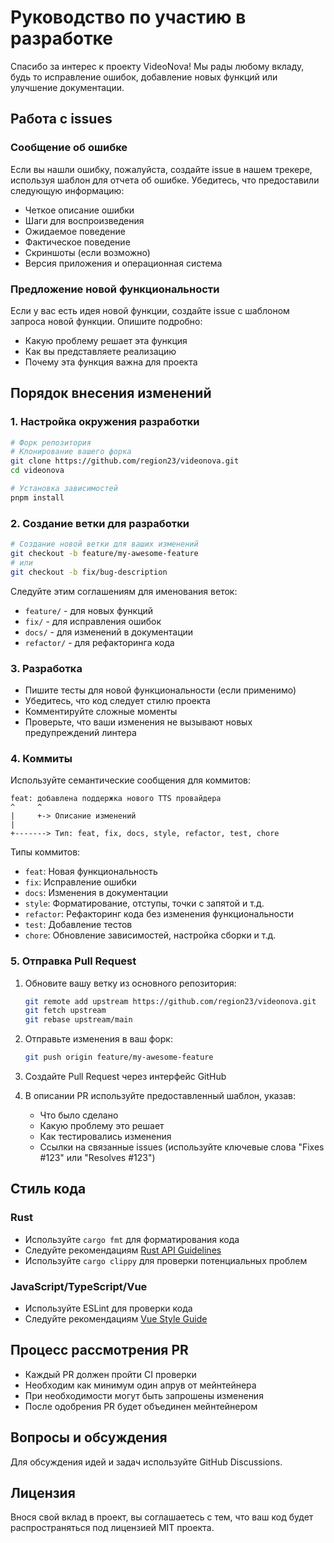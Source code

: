 # Руководство по участию в разработке

Спасибо за интерес к проекту VideoNova! Мы рады любому вкладу, будь то исправление ошибок, добавление новых функций или улучшение документации.

## Работа с issues

### Сообщение об ошибке

Если вы нашли ошибку, пожалуйста, создайте issue в нашем трекере, используя шаблон для отчета об ошибке. Убедитесь, что предоставили следующую информацию:

- Четкое описание ошибки
- Шаги для воспроизведения
- Ожидаемое поведение
- Фактическое поведение
- Скриншоты (если возможно)
- Версия приложения и операционная система

### Предложение новой функциональности

Если у вас есть идея новой функции, создайте issue с шаблоном запроса новой функции. Опишите подробно:

- Какую проблему решает эта функция
- Как вы представляете реализацию
- Почему эта функция важна для проекта

## Порядок внесения изменений

### 1. Настройка окружения разработки

```bash
# Форк репозитория
# Клонирование вашего форка
git clone https://github.com/region23/videonova.git
cd videonova

# Установка зависимостей
pnpm install
```

### 2. Создание ветки для разработки

```bash
# Создание новой ветки для ваших изменений
git checkout -b feature/my-awesome-feature
# или
git checkout -b fix/bug-description
```

Следуйте этим соглашениям для именования веток:
- `feature/` - для новых функций
- `fix/` - для исправления ошибок
- `docs/` - для изменений в документации
- `refactor/` - для рефакторинга кода

### 3. Разработка

- Пишите тесты для новой функциональности (если применимо)
- Убедитесь, что код следует стилю проекта
- Комментируйте сложные моменты
- Проверьте, что ваши изменения не вызывают новых предупреждений линтера

### 4. Коммиты

Используйте семантические сообщения для коммитов:

```
feat: добавлена поддержка нового TTS провайдера
^     ^
|     +-> Описание изменений
|
+-------> Тип: feat, fix, docs, style, refactor, test, chore
```

Типы коммитов:
- `feat`: Новая функциональность
- `fix`: Исправление ошибки
- `docs`: Изменения в документации
- `style`: Форматирование, отступы, точки с запятой и т.д.
- `refactor`: Рефакторинг кода без изменения функциональности
- `test`: Добавление тестов
- `chore`: Обновление зависимостей, настройка сборки и т.д.

### 5. Отправка Pull Request

1. Обновите вашу ветку из основного репозитория:
   ```bash
   git remote add upstream https://github.com/region23/videonova.git
   git fetch upstream
   git rebase upstream/main
   ```

2. Отправьте изменения в ваш форк:
   ```bash
   git push origin feature/my-awesome-feature
   ```

3. Создайте Pull Request через интерфейс GitHub

4. В описании PR используйте предоставленный шаблон, указав:
   - Что было сделано
   - Какую проблему это решает
   - Как тестировались изменения
   - Ссылки на связанные issues (используйте ключевые слова "Fixes #123" или "Resolves #123")

## Стиль кода

### Rust

- Используйте `cargo fmt` для форматирования кода
- Следуйте рекомендациям [Rust API Guidelines](https://rust-lang.github.io/api-guidelines/)
- Используйте `cargo clippy` для проверки потенциальных проблем

### JavaScript/TypeScript/Vue

- Используйте ESLint для проверки кода
- Следуйте рекомендациям [Vue Style Guide](https://vuejs.org/style-guide/)

## Процесс рассмотрения PR

- Каждый PR должен пройти CI проверки
- Необходим как минимум один апрув от мейнтейнера
- При необходимости могут быть запрошены изменения
- После одобрения PR будет объединен мейнтейнером

## Вопросы и обсуждения

Для обсуждения идей и задач используйте GitHub Discussions. 

## Лицензия

Внося свой вклад в проект, вы соглашаетесь с тем, что ваш код будет распространяться под лицензией MIT проекта. 